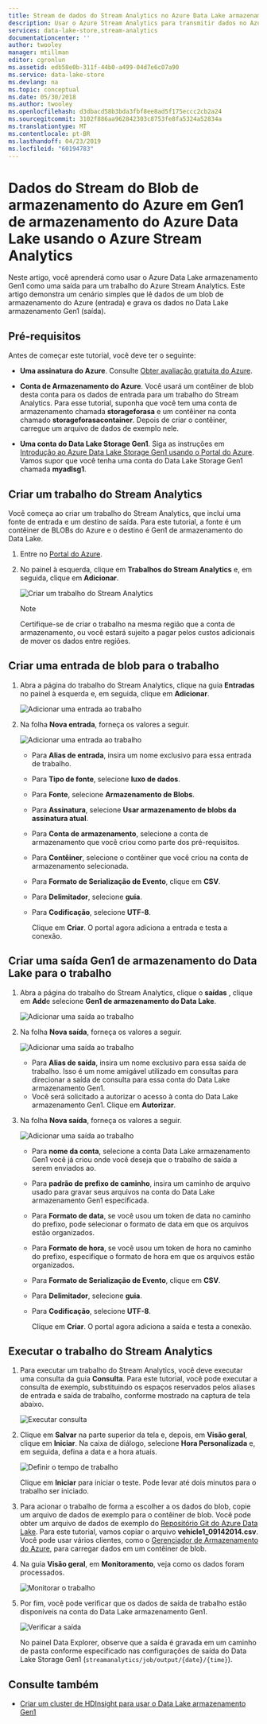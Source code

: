 ```yaml
---
title: Stream de dados do Stream Analytics no Azure Data Lake armazenamento Gen1 | Microsoft Docs
description: Usar o Azure Stream Analytics para transmitir dados no Azure Data Lake armazenamento Gen1
services: data-lake-store,stream-analytics
documentationcenter: ''
author: twooley
manager: mtillman
editor: cgronlun
ms.assetid: edb58e0b-311f-44b0-a499-04d7e6c07a90
ms.service: data-lake-store
ms.devlang: na
ms.topic: conceptual
ms.date: 05/30/2018
ms.author: twooley
ms.openlocfilehash: d3dbacd58b3bda3fbf8ee8ad5f175eccc2cb2a24
ms.sourcegitcommit: 3102f886aa962842303c8753fe8fa5324a52834a
ms.translationtype: MT
ms.contentlocale: pt-BR
ms.lasthandoff: 04/23/2019
ms.locfileid: "60194783"
---
```

# <a name="stream-data-from-azure-storage-blob-into-azure-data-lake-storage-gen1-using-azure-stream-analytics"></a>Dados do Stream do Blob de armazenamento do Azure em Gen1 de armazenamento do Azure Data Lake usando o Azure Stream Analytics
Neste artigo, você aprenderá como usar o Azure Data Lake armazenamento Gen1 como uma saída para um trabalho do Azure Stream Analytics. Este artigo demonstra um cenário simples que lê dados de um blob de armazenamento do Azure (entrada) e grava os dados no Data Lake armazenamento Gen1 (saída).

## <a name="prerequisites"></a>Pré-requisitos
Antes de começar este tutorial, você deve ter o seguinte:

* **Uma assinatura do Azure**. Consulte [Obter avaliação gratuita do Azure](https://azure.microsoft.com/pricing/free-trial/).

* **Conta de Armazenamento do Azure**. Você usará um contêiner de blob desta conta para os dados de entrada para um trabalho do Stream Analytics. Para esse tutorial, suponha que você tem uma conta de armazenamento chamada **storageforasa** e um contêiner na conta chamado **storageforasacontainer**. Depois de criar o contêiner, carregue um arquivo de dados de exemplo nele. 
  
* **Uma conta do Data Lake Storage Gen1**. Siga as instruções em [Introdução ao Azure Data Lake Storage Gen1 usando o Portal do Azure](data-lake-store-get-started-portal.md). Vamos supor que você tenha uma conta do Data Lake Storage Gen1 chamada **myadlsg1**. 

## <a name="create-a-stream-analytics-job"></a>Criar um trabalho do Stream Analytics
Você começa ao criar um trabalho do Stream Analytics, que inclui uma fonte de entrada e um destino de saída. Para este tutorial, a fonte é um contêiner de BLOBs do Azure e o destino é Gen1 de armazenamento do Data Lake.

1. Entre no [Portal do Azure](https://portal.azure.com).

2. No painel à esquerda, clique em **Trabalhos do Stream Analytics** e, em seguida, clique em **Adicionar**.

    ![Criar um trabalho do Stream Analytics](./media/data-lake-store-stream-analytics/create.job.png "Criar um trabalho do Stream Analytics")

    > [!NOTE]
    > Certifique-se de criar o trabalho na mesma região que a conta de armazenamento, ou você estará sujeito a pagar pelos custos adicionais de mover os dados entre regiões.
    >

## <a name="create-a-blob-input-for-the-job"></a>Criar uma entrada de blob para o trabalho

1. Abra a página do trabalho do Stream Analytics, clique na guia **Entradas** no painel à esquerda e, em seguida, clique em **Adicionar**.

    ![Adicionar uma entrada ao trabalho](./media/data-lake-store-stream-analytics/create.input.1.png "Adicionar uma entrada ao trabalho")

2. Na folha **Nova entrada**, forneça os valores a seguir.

    ![Adicionar uma entrada ao trabalho](./media/data-lake-store-stream-analytics/create.input.2.png "Adicionar uma entrada ao trabalho")

   * Para **Alias de entrada**, insira um nome exclusivo para essa entrada de trabalho.
   * Para **Tipo de fonte**, selecione **luxo de dados**.
   * Para **Fonte**, selecione **Armazenamento de Blobs**.
   * Para **Assinatura**, selecione **Usar armazenamento de blobs da assinatura atual**.
   * Para **Conta de armazenamento**, selecione a conta de armazenamento que você criou como parte dos pré-requisitos. 
   * Para **Contêiner**, selecione o contêiner que você criou na conta de armazenamento selecionada.
   * Para **Formato de Serialização de Evento**, clique em **CSV**.
   * Para **Delimitador**, selecione **guia**.
   * Para **Codificação**, selecione **UTF-8**.

     Clique em **Criar**. O portal agora adiciona a entrada e testa a conexão.


## <a name="create-a-data-lake-storage-gen1-output-for-the-job"></a>Criar uma saída Gen1 de armazenamento do Data Lake para o trabalho

1. Abra a página do trabalho do Stream Analytics, clique o **saídas** , clique em **Add**e selecione **Gen1 de armazenamento do Data Lake**.

    ![Adicionar uma saída ao trabalho](./media/data-lake-store-stream-analytics/create.output.1.png "Adicionar uma saída ao trabalho")

2. Na folha **Nova saída**, forneça os valores a seguir.

    ![Adicionar uma saída ao trabalho](./media/data-lake-store-stream-analytics/create.output.2.png "Adicionar uma saída ao trabalho")

    * Para **Alias de saída**, insira um nome exclusivo para essa saída de trabalho. Isso é um nome amigável utilizado em consultas para direcionar a saída de consulta para essa conta do Data Lake armazenamento Gen1.
    * Você será solicitado a autorizar o acesso à conta do Data Lake armazenamento Gen1. Clique em **Autorizar**.

3. Na folha **Nova saída**, forneça os valores a seguir.

    ![Adicionar uma saída ao trabalho](./media/data-lake-store-stream-analytics/create.output.3.png "Adicionar uma saída ao trabalho")

   * Para **nome da conta**, selecione a conta Data Lake armazenamento Gen1 você já criou onde você deseja que o trabalho de saída a serem enviados ao.
   * Para **padrão de prefixo de caminho**, insira um caminho de arquivo usado para gravar seus arquivos na conta do Data Lake armazenamento Gen1 especificada.
   * Para **Formato de data**, se você usou um token de data no caminho do prefixo, pode selecionar o formato de data em que os arquivos estão organizados.
   * Para **Formato de hora**, se você usou um token de hora no caminho do prefixo, especifique o formato de hora em que os arquivos estão organizados.
   * Para **Formato de Serialização de Evento**, clique em **CSV**.
   * Para **Delimitador**, selecione **guia**.
   * Para **Codificação**, selecione **UTF-8**.
    
     Clique em **Criar**. O portal agora adiciona a saída e testa a conexão.
    
## <a name="run-the-stream-analytics-job"></a>Executar o trabalho do Stream Analytics

1. Para executar um trabalho do Stream Analytics, você deve executar uma consulta da guia **Consulta**. Para este tutorial, você pode executar a consulta de exemplo, substituindo os espaços reservados pelos aliases de entrada e saída de trabalho, conforme mostrado na captura de tela abaixo.

    ![Executar consulta](./media/data-lake-store-stream-analytics/run.query.png "Executar consulta")

2. Clique em **Salvar** na parte superior da tela e, depois, em **Visão geral**, clique em **Iniciar**. Na caixa de diálogo, selecione **Hora Personalizada** e, em seguida, defina a data e a hora atuais.

    ![Definir o tempo de trabalho](./media/data-lake-store-stream-analytics/run.query.2.png "Definir o tempo de trabalho")

    Clique em **Iniciar** para iniciar o teste. Pode levar até dois minutos para o trabalho ser iniciado.

3. Para acionar o trabalho de forma a escolher a os dados do blob, copie um arquivo de dados de exemplo para o contêiner de blob. Você pode obter um arquivo de dados de exemplo do [Repositório Git do Azure Data Lake](https://github.com/Azure/usql/tree/master/Examples/Samples/Data/AmbulanceData/Drivers.txt). Para este tutorial, vamos copiar o arquivo **vehicle1_09142014.csv**. Você pode usar vários clientes, como o [Gerenciador de Armazenamento do Azure](https://storageexplorer.com/), para carregar dados em um contêiner de blob.

4. Na guia **Visão geral**, em **Monitoramento**, veja como os dados foram processados.

    ![Monitorar o trabalho](./media/data-lake-store-stream-analytics/run.query.3.png "Monitorar o trabalho")

5. Por fim, você pode verificar que os dados de saída de trabalho estão disponíveis na conta do Data Lake armazenamento Gen1. 

    ![Verificar a saída](./media/data-lake-store-stream-analytics/run.query.4.png "Verificar a saída")

    No painel Data Explorer, observe que a saída é gravada em um caminho de pasta conforme especificado nas configurações de saída do Data Lake Storage Gen1 (`streamanalytics/job/output/{date}/{time}`).  

## <a name="see-also"></a>Consulte também
* [Criar um cluster de HDInsight para usar o Data Lake armazenamento Gen1](data-lake-store-hdinsight-hadoop-use-portal.md)
